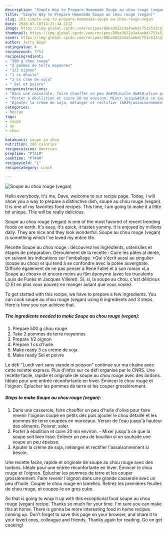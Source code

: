 ```yaml
---
description: "Simple Way to Prepare Homemade Soupe au chou rouge (vegan)"
title: "Simple Way to Prepare Homemade Soupe au chou rouge (vegan)"
slug: 261-simple-way-to-prepare-homemade-soupe-au-chou-rouge-vegan
date: 2020-07-18T14:21:44.211Z
image: https://img-global.cpcdn.com/recipes/88ba3622a3a4aebd/751x532cq70/soupe-au-chou-rouge-vegan-photo-principale-de-la-recette.jpg
thumbnail: https://img-global.cpcdn.com/recipes/88ba3622a3a4aebd/751x532cq70/soupe-au-chou-rouge-vegan-photo-principale-de-la-recette.jpg
cover: https://img-global.cpcdn.com/recipes/88ba3622a3a4aebd/751x532cq70/soupe-au-chou-rouge-vegan-photo-principale-de-la-recette.jpg
author: Jerry Boyd
ratingvalue: 4
reviewcount: 7751
recipeingredient:
- "500 g chou rouge"
- "2 pommes de terre moyennes"
- "1/2 oignon"
- "1 cs dhuile"
- "3 cs crme de soja"
- " Sel et poivre"
recipeinstructions:
- "Dans une casserole, faire chauffer un peu d&#39;huile d&#39;olive pour faire revenir l&#39;oignon coupé en petits dés puis ajouter le chou détaillé et les pommes de terre coupées en morceaux. Verser de l&#39;eau jusqu&#39;à hauteur des aliments. Poivrer, saler."
- "Porter à ébullition et cuire 20 mn environ. Mixer jusqu&#39;à ce que la soupe soit bien lisse. Enlever un peu de bouillon si on souhaite une soupe un peu épaisse."
- "Ajouter la crème de soja, mélanger et rectifier l&#39;assaisonnement si besoin."
categories:
- Recipe
tags:
- soupe
- au
- chou

katakunci: soupe au chou 
nutrition: 280 calories
recipecuisine: American
preptime: "PT31M"
cooktime: "PT49M"
recipeyield: "1"
recipecategory: Lunch

---
```



![Soupe au chou rouge (vegan)](https://img-global.cpcdn.com/recipes/88ba3622a3a4aebd/751x532cq70/soupe-au-chou-rouge-vegan-photo-principale-de-la-recette.jpg)

Hello everybody, it's me, Dave, welcome to our recipe page. Today, I will show you a way to prepare a distinctive dish, soupe au chou rouge (vegan). It is one of my favorites food recipes. This time, I am going to make it a little bit unique. This will be really delicious.

Soupe au chou rouge (vegan) is one of the most favored of recent trending foods on earth. It's easy, it's quick, it tastes yummy. It is enjoyed by millions daily. They are nice and they look wonderful. Soupe au chou rouge (vegan) is something which I've loved my entire life.

Recette Soupe au chou rouge : découvrez les ingrédients, ustensiles et étapes de préparation. Déroulement de la recette : Cuire les pâtes al dente, en suivant les indications sur l&#39;emballage. *Qui s&#39;écrit aussi au singulier (soupe au chou) et qui tend à se confondre avec la potée auvergnate. Difficile également de ne pas penser à René Fallet et à son roman «La Soupe au choux» et encore moins au film éponyme (avec les truculents Louis de Funès et Jacques Villeret). Si, si, la soupe au chou, c&#39;est délicieux 😉 Et en plus vous pouvez en manger autant que vous voulez.


To get started with this recipe, we have to prepare a few ingredients. You can cook soupe au chou rouge (vegan) using 6 ingredients and 3 steps. Here is how you can achieve that.

<!--inarticleads1-->

##### The ingredients needed to make Soupe au chou rouge (vegan):

1. Prepare 500 g chou rouge
1. Take 2 pommes de terre moyennes
1. Prepare 1/2 oignon
1. Prepare 1 cs d&#39;huile
1. Make ready 3 cs crème de soja
1. Make ready  Sel et poivre


Le défi &#34;Lundi vert sans viande ni poisson&#34; continue sur ma chaîne avec cette recette express. Plus d&#39;infos sur ce défi organisé par le CNRS. Une recette facile, rapide et originale de soupe au chou rouge avec des lardons. Idéale pour une entrée réconfortante en hiver. Émincer le chou rouge et l&#39;oignon. Éplucher les pommes de terre et les couper grossièrement. 

<!--inarticleads2-->

##### Steps to make Soupe au chou rouge (vegan):

1. Dans une casserole, faire chauffer un peu d&#39;huile d&#39;olive pour faire revenir l&#39;oignon coupé en petits dés puis ajouter le chou détaillé et les pommes de terre coupées en morceaux. Verser de l&#39;eau jusqu&#39;à hauteur des aliments. Poivrer, saler.
1. Porter à ébullition et cuire 20 mn environ. - Mixer jusqu&#39;à ce que la soupe soit bien lisse. Enlever un peu de bouillon si on souhaite une soupe un peu épaisse.
1. Ajouter la crème de soja, mélanger et rectifier l&#39;assaisonnement si besoin.


Une recette facile, rapide et originale de soupe au chou rouge avec des lardons. Idéale pour une entrée réconfortante en hiver. Émincer le chou rouge et l&#39;oignon. Éplucher les pommes de terre et les couper grossièrement. Faire revenir l&#39;oignon dans une grande casserole avec un peu d&#39;huile. Couper le chou rouge en lamelles. Retirez les premières feuilles de chou rouge, et coupez-le en gros cube. 

So that is going to wrap it up with this exceptional food soupe au chou rouge (vegan) recipe. Thanks so much for your time. I'm sure you can make this at home. There is gonna be more interesting food in home recipes coming up. Don't forget to save this page on your browser, and share it to your loved ones, colleague and friends. Thanks again for reading. Go on get cooking!
